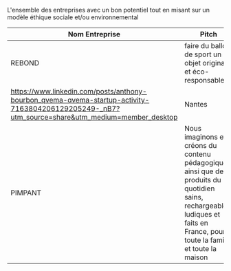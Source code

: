 L'ensemble des entreprises avec un bon potentiel tout en misant sur un modèle éthique sociale et/ou environnemental

| Nom Entreprise | Pitch | Liens utiles | Localisation 
| ----------- | ----------- | ----------- | ----------- | 
| REBOND | faire du ballon de sport un objet original et éco-responsable | https://www.linkedin.com/company/rebond-project/
https://www.linkedin.com/posts/anthony-bourbon_qvema-qvema-startup-activity-7163804206129205249-_nB7?utm_source=share&utm_medium=member_desktop | Nantes |
| PIMPANT | Nous imaginons et créons du contenu pédagogique ainsi que des produits du quotidien sains, rechargeables, ludiques et faits en France, pour toute la famille et toute la maison |https://www.pimpant.com/ |Caen |
 
